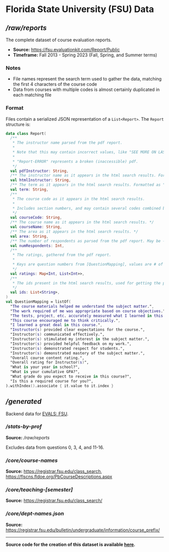 # Florida State University (FSU) Data

## */raw/reports*

The complete dataset of course evaluation reports.

- **Source:** https://fsu.evaluationkit.com/Report/Public
- **Timeframe:** Fall 2013 - Spring 2023 (Fall, Spring, and Summer terms)

### Notes
- File names represent the search term used to gather the data, matching the first 4 characters of the course code
- Data from courses with multiple codes is almost certainly duplicated in each matching file

### Format
Files contain a serialized JSON representation of a `List<Report>`. The `Report` structure is:

```kotlin
data class Report(
  /**
   * The instructor name parsed from the pdf report.
   *
   * Note that this may contain incorrect values, like "SEE MORE ON LAST PAGE" or "SECTIONS)" before the actual name.
   *
   * "Report-ERROR" represents a broken (inaccessible) pdf.
   */
  val pdfInstructor: String,
  /** The instructor name as it appears in the html search results. Formatted as "Last, First". */
  val htmlInstructor: String,
  /** The term as it appears in the html search results. Formatted as "2023 Spring". */
  val term: String,
  /**
   * The course code as it appears in the html search results.
   *
   * Includes section numbers, and may contain several codes combined by slashes.
   */
  val courseCode: String,
  /** The course name as it appears in the html search results. */
  val courseName: String,
  /** The area as it appears in the html search results. */
  val area: String,
  /** The number of respondents as parsed from the pdf report. May be -1. */
  val numRespondents: Int,
  /**
   * The ratings, gathered from the pdf report.
   *
   * Keys are question numbers from [QuestionMapping], values are # of ratings 5-1 (# of 5s, # of 4s, ...).
   */
  val ratings: Map<Int, List<Int>>,
  /**
   * The ids present in the html search results, used for getting the pdf report url. Should have a length of 4.
   */
  val ids: List<String>,
)
val QuestionMapping = listOf(
  "The course materials helped me understand the subject matter.",
  "The work required of me was appropriate based on course objectives.",
  "The tests, project, etc. accurately measured what I learned in this course.",
  "This course encouraged me to think critically.",
  "I learned a great deal in this course.",
  "Instructor(s) provided clear expectations for the course.",
  "Instructor(s) communicated effectively.",
  "Instructor(s) stimulated my interest in the subject matter.",
  "Instructor(s) provided helpful feedback on my work.",
  "Instructor(s) demonstrated respect for students.",
  "Instructor(s) demonstrated mastery of the subject matter.",
  "Overall course content rating.",
  "Overall rating for Instructor(s)",
  "What is your year in school?",
  "What is your cumulative GPA?",
  "What grade do you expect to receive in this course?",
  "Is this a required course for you?",
).withIndex().associate { it.value to it.index }
```

## */generated*

Backend data for [EVALS: FSU](https://opletter.github.io/course-evals/fsu/).

### */stats-by-prof* 

**Source:** */raw/reports*

Excludes data from questions 0, 3, 4, and 11-16.

### */core/course-names*

**Source:** https://registrar.fsu.edu/class_search, https://flscns.fldoe.org/PbCourseDescriptions.aspx

### */core/teaching-[semester]*

**Source:** https://registrar.fsu.edu/class_search/

### */core/dept-names.json*

**Source:** https://registrar.fsu.edu/bulletin/undergraduate/information/course_prefix/

---

**Source code for the creation of this dataset is available [here](https://github.com/opLetter/course-evals/tree/master/colleges/fsu/src/main/kotlin/io/github/opletter/courseevals/fsu).**